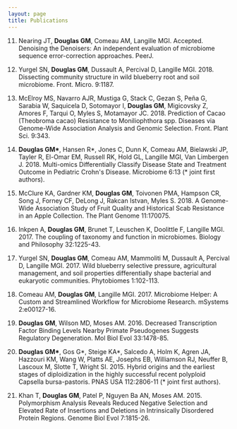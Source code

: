 ```yaml
---
layout: page
title: Publications
---
```


11. Nearing JT, **Douglas GM**, Comeau AM, Langille MGI. Accepted. Denoising the Denoisers: An independent evaluation of microbiome sequence error-correction approaches. PeerJ.

10. Yurgel SN, **Douglas GM**, Dussault A, Percival D, Langille MGI. 2018. Dissecting community structure in wild blueberry root and soil microbiome. Front. Micro. 9:1187.

9. McElroy MS, Navarro AJR, Mustiga G, Stack C, Gezan S, Peña G, Sarabia W, Saquicela D, Sotomayor I, **Douglas GM**, Migicovsky Z, Amores F, Tarqui O, Myles S, Motamayor JC. 2018. Prediction of Cacao (Theobroma cacao) Resistance to Moniliophthora spp. Diseases via Genome-Wide Association Analysis and Genomic Selection. Front. Plant Sci. 9:343.

8. **Douglas GM\***, Hansen R\*, Jones C, Dunn K, Comeau AM, Bielawski JP, Tayler R, El-Omar EM, Russell RK, Hold GL, Langille MGI, Van Limbergen J. 2018. Multi-omics Differentially Classify Disease State and Treatment Outcome in Pediatric Crohn's Disease. Microbiome 6:13 (\* joint first authors).

7. McClure KA, Gardner KM, **Douglas GM**, Toivonen PMA, Hampson CR, Song J, Forney CF, DeLong J, Rakcan Istvan, Myles S. 2018. A Genome-Wide Association Study of Fruit Quality and Historical Scab Resistance in an Apple Collection. The Plant Genome 11:170075.

6. Inkpen A, **Douglas GM**, Brunet T, Leuschen K, Doolittle F, Langille MGI. 2017. The coupling of taxonomy and function in microbiomes. Biology and Philosophy 32:1225-43.

5. Yurgel SN, **Douglas GM**, Comeau AM, Mammoliti M, Dussault A, Percival D, Langille MGI. 2017. Wild blueberry selective pressure, agricultural management, and soil properties differentially shape bacterial and eukaryotic communities. Phytobiomes 1:102-113.

4. Comeau AM, **Douglas GM**, Langille MGI. 2017. Microbiome Helper: A Custom and Streamlined Workflow for Microbiome Research. mSystems 2:e00127-16. 

3. **Douglas GM**, Wilson MD, Moses AM. 2016. Decreased Transcription Factor Binding Levels Nearby Primate Pseudogenes Suggests Regulatory Degeneration. Mol Biol Evol 33:1478-85.

2. **Douglas GM\***, Gos G\*, Steige KA\*, Salcedo A, Holm K, Agren JA, Hazzouri KM, Wang W, Platts AE, Josephs EB, Williamson RJ, Neuffer B, Lascoux M, Slotte T, Wright SI. 2015. Hybrid origins and the earliest stages of diploidization in the highly successful recent polyploid Capsella bursa-pastoris. PNAS USA 112:2806-11 (\* joint first authors).

1. Khan T, **Douglas GM**, Patel P, Nguyen Ba AN, Moses AM. 2015. Polymorphism Analysis Reveals Reduced Negative Selection and Elevated Rate of Insertions and Deletions in Intrinsically Disordered Protein Regions. Genome Biol Evol 7:1815-26.
